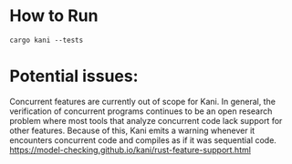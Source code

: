 # How to Run
```
cargo kani --tests
```

# Potential issues:
Concurrent features are currently out of scope for Kani. In general, the verification of concurrent programs continues to be an open research problem where most tools that analyze concurrent code lack support for other features. Because of this, Kani emits a warning whenever it encounters concurrent code and compiles as if it was sequential code.
https://model-checking.github.io/kani/rust-feature-support.html